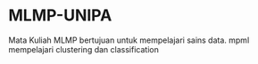 # MLMP-UNIPA
Mata Kuliah MLMP bertujuan untuk mempelajari sains data. mpml mempelajari clustering dan classification 
